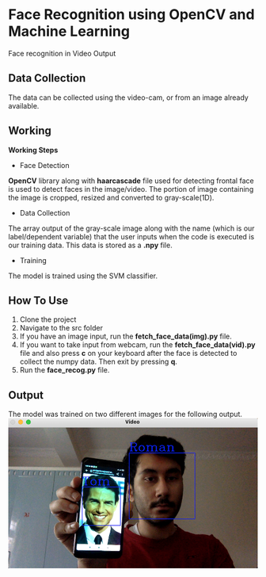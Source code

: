 # Face Recognition using OpenCV and Machine Learning
Face recognition in Video Output

## Data Collection
The data can be collected using the video-cam, or from an image already available.


## Working
**Working Steps**
- Face Detection

**OpenCV** library along with **haarcascade** file used for detecting frontal face is used to detect faces in the image/video. The portion of image containing the image is cropped, resized and converted to gray-scale(1D).


- Data Collection

The array output of the gray-scale image along with the name (which is our label/dependent variable) that the user inputs when the code is executed is our training data. This data is stored as a **.npy** file.

- Training

The model is trained using the SVM classifier. 

## How To Use 
1. Clone the project
2. Navigate to the src folder
3. If you have an image input, run the **fetch_face_data(img).py** file.
4. If you want to take input from webcam, run the **fetch_face_data(vid).py** file and also press **c** on your keyboard after the face is detected to collect the numpy data. Then exit by pressing **q**.
5. Run the **face_recog.py** file.

## Output

The model was trained on two different images for the following output.
<img src='images/output.png'>
